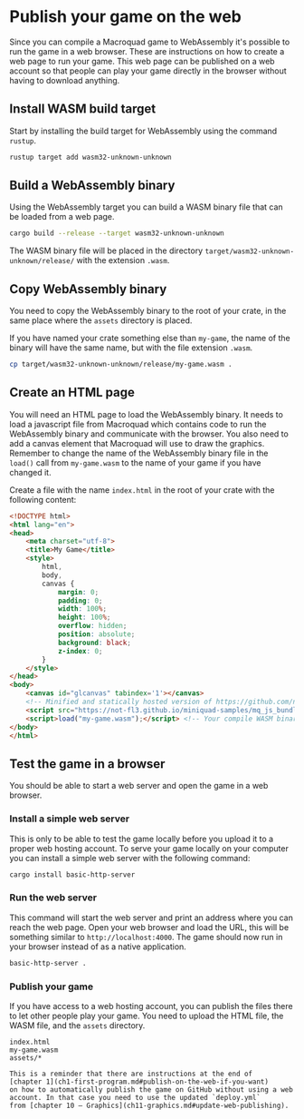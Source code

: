 # Publish your game on the web

Since you can compile a Macroquad game to WebAssembly it's possible to run the
game in a web browser. These are instructions on how to create a web page to
run your game. This web page can be published on a web account so that people
can play your game directly in the browser without having to download
anything.

## Install WASM build target

Start by installing the build target for WebAssembly using the command
`rustup`.

```sh
rustup target add wasm32-unknown-unknown
```

## Build a WebAssembly binary

Using the WebAssembly target you can build a WASM binary file that can be
loaded from a web page.

```sh
cargo build --release --target wasm32-unknown-unknown
```

The WASM binary file will be placed in the directory
`target/wasm32-unknown-unknown/release/` with the extension `.wasm`.

## Copy WebAssembly binary

You need to copy the WebAssembly binary to the root of your crate, in the same
place where the `assets` directory is placed.

If you have named your crate something else than `my-game`, the name of the
binary will have the same name, but with the file extension `.wasm`.

```sh
cp target/wasm32-unknown-unknown/release/my-game.wasm .
```

## Create an HTML page

You will need an HTML page to load the WebAssembly binary. It needs to load a
javascript file from Macroquad which contains code to run the WebAssembly
binary and communicate with the browser. You also need to add a canvas element
that Macroquad will use to draw the graphics. Remember to change the name of
the WebAssembly binary file in the `load()` call from `my-game.wasm` to the
name of your game if you have changed it.

Create a file with the name `index.html` in the root of your crate with the
following content:

```html
<!DOCTYPE html>
<html lang="en">
<head>
    <meta charset="utf-8">
    <title>My Game</title>
    <style>
        html,
        body,
        canvas {
            margin: 0;
            padding: 0;
            width: 100%;
            height: 100%;
            overflow: hidden;
            position: absolute;
            background: black;
            z-index: 0;
        }
    </style>
</head>
<body>
    <canvas id="glcanvas" tabindex='1'></canvas>
    <!-- Minified and statically hosted version of https://github.com/not-fl3/macroquad/blob/master/js/mq_js_bundle.js -->
    <script src="https://not-fl3.github.io/miniquad-samples/mq_js_bundle.js"></script>
    <script>load("my-game.wasm");</script> <!-- Your compile WASM binary -->
</body>
</html>
```

## Test the game in a browser

You should be able to start a web server and open the game in a web browser.

### Install a simple web server

This is only to be able to test the game locally before you upload it to a
proper web hosting account. To serve your game locally on your computer you
can install a simple web server with the following command:

```sh
cargo install basic-http-server
```

### Run the web server

This command will start the web server and print an address where you can
reach the web page. Open your web browser and load the URL, this will be
something similar to `http://localhost:4000`. The game should now run in your
browser instead of as a native application.

```sh
basic-http-server .
```

### Publish your game

If you have access to a web hosting account, you can publish the files there
to let other people play your game. You need to upload the HTML file, the WASM
file, and the `assets` directory.

```
index.html
my-game.wasm
assets/*
```

```admonish note
This is a reminder that there are instructions at the end of
[chapter 1](ch1-first-program.md#publish-on-the-web-if-you-want)
on how to automatically publish the game on GitHub without using a web
account. In that case you need to use the updated `deploy.yml`
from [chapter 10 – Graphics](ch11-graphics.md#update-web-publishing).
```
